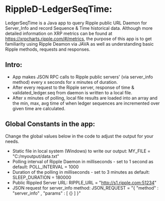 # RippleD-LedgerSeqTime: 
LedgerSeqTime is a Java app to query Ripple public URL Daemon for Server_Info and record Sequence &amp; Time historical data.  Although more detailed information on XRP metrics can be found at https://xrpcharts.ripple.com/#/metrics, the purpose of this app is to get familiarity using Ripple Deamon via JAVA as well as understanding basic Ripple methods, requests and responses.

## Intro:
- App makes JSON RPC calls to Ripple public servers' (via server_info method) every x seconds for x minutes of duration.
- After every request to the Ripple server, response of time & validated_ledger.seq from daemon is written to a local file.
- After x minutes of polling, local file results are loaded into an array and the min, max, avg time of when ledger sequences are incremented over given time are calculated.

## Global Constants in the app:
Change the global values below in the code to adjust the output for your needs.
- Static file in local system (Windows) to write our output:  MY_FILE = "C:/myoutput/data.txt"
- Polling interval of Ripple Daemon in milliseconds - set to 1 second as default:  POLL_INTERVAL = 1000
- Duration of the polling in milliseconds - set to 3 minutes as default:  SLEEP_DURATION = 180000
- Public Rippled Server URL:  RIPPLE_URL = "http://s1.ripple.com:51234"
- JSON request for server_info method:  JSON_REQUEST = "{ \"method\" : \"server_info\" , \"params\" : [ {} ] }"
